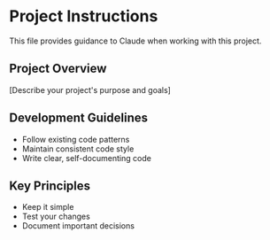 # Project Instructions

This file provides guidance to Claude when working with this project.

## Project Overview

[Describe your project's purpose and goals]

## Development Guidelines

- Follow existing code patterns
- Maintain consistent code style
- Write clear, self-documenting code

## Key Principles

- Keep it simple
- Test your changes
- Document important decisions
